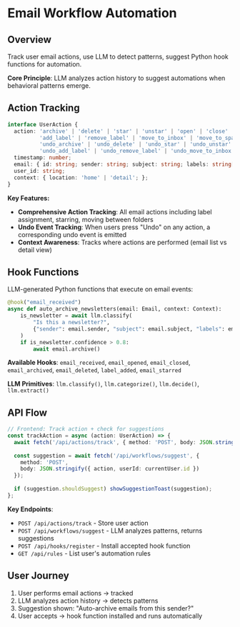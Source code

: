 # Email Workflow Automation

## Overview
Track user email actions, use LLM to detect patterns, suggest Python hook functions for automation.

**Core Principle**: LLM analyzes action history to suggest automations when behavioral patterns emerge.

## Action Tracking
```typescript
interface UserAction {
  action: 'archive' | 'delete' | 'star' | 'unstar' | 'open' | 'close' | 'mark_read' | 'mark_unread' | 
          'add_label' | 'remove_label' | 'move_to_inbox' | 'move_to_spam' | 'move_to_trash' | 'move_to_archive' |
          'undo_archive' | 'undo_delete' | 'undo_star' | 'undo_unstar' | 'undo_mark_read' | 'undo_mark_unread' |
          'undo_add_label' | 'undo_remove_label' | 'undo_move_to_inbox' | 'undo_move_to_spam' | 'undo_move_to_trash' | 'undo_move_to_archive';
  timestamp: number;
  email: { id: string; sender: string; subject: string; labels: string[]; };
  user_id: string;
  context: { location: 'home' | 'detail'; };
}
```

**Key Features:**
- **Comprehensive Action Tracking**: All email actions including label assignment, starring, moving between folders
- **Undo Event Tracking**: When users press "Undo" on any action, a corresponding undo event is emitted
- **Context Awareness**: Tracks where actions are performed (email list vs detail view)

## Hook Functions
LLM-generated Python functions that execute on email events:

```python
@hook("email_received")
async def auto_archive_newsletters(email: Email, context: Context):
    is_newsletter = await llm.classify(
        "Is this a newsletter?",
        {"sender": email.sender, "subject": email.subject, "labels": email.labels}
    )
    if is_newsletter.confidence > 0.8:
        await email.archive()
```

**Available Hooks**: `email_received`, `email_opened`, `email_closed`, `email_archived`, `email_deleted`, `label_added`, `email_starred`

**LLM Primitives**: `llm.classify()`, `llm.categorize()`, `llm.decide()`, `llm.extract()`

## API Flow

```typescript
// Frontend: Track action + check for suggestions
const trackAction = async (action: UserAction) => {
  await fetch('/api/actions/track', { method: 'POST', body: JSON.stringify(action) });
  
  const suggestion = await fetch('/api/workflows/suggest', { 
    method: 'POST', 
    body: JSON.stringify({ action, userId: currentUser.id }) 
  });
  
  if (suggestion.shouldSuggest) showSuggestionToast(suggestion);
};
```

**Key Endpoints**:
- `POST /api/actions/track` - Store user action
- `POST /api/workflows/suggest` - LLM analyzes patterns, returns suggestions  
- `POST /api/hooks/register` - Install accepted hook function
- `GET /api/rules` - List user's automation rules

## User Journey
1. User performs email actions → tracked
2. LLM analyzes action history → detects patterns
3. Suggestion shown: "Auto-archive emails from this sender?"
4. User accepts → hook function installed and runs automatically